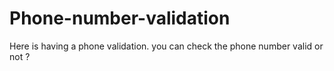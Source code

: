 # Phone-number-validation
Here is having a phone validation.
you can check the phone number valid or not ?

